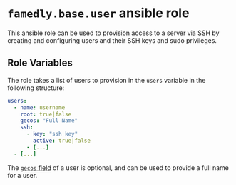 # `famedly.base.user` ansible role

This ansible role can be used to provision access to a server via SSH by
creating and configuring users and their SSH keys and sudo privileges.

## Role Variables

The role takes a list of users to provision in the `users` variable in the following structure:

```yaml
users:
  - name: username
    root: true|false
    gecos: "Full Name"
    ssh:
      - key: "ssh key"
        active: true|false
      - [...]
  - [...]
```

The  [`gecos` field](https://en.wikipedia.org/wiki/Gecos_field) of a user is optional,
and can be used to provide a full name for a user.

